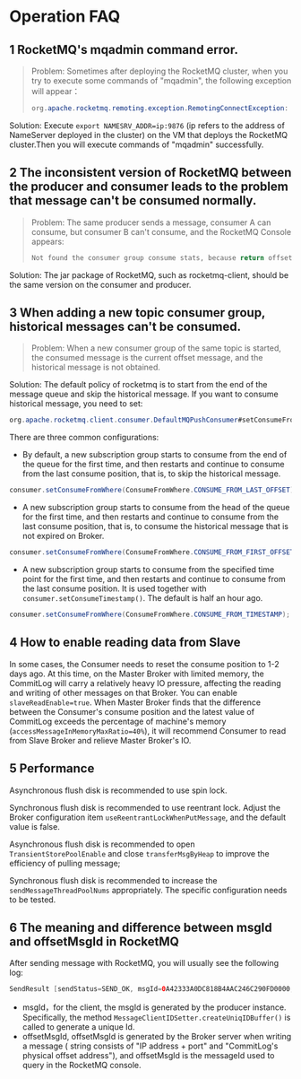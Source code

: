 # Operation FAQ

## 1 RocketMQ's mqadmin command error.

> Problem: Sometimes after deploying the RocketMQ cluster, when you try to execute some commands of "mqadmin", the following exception will appear：
>
>  ```java
>  org.apache.rocketmq.remoting.exception.RemotingConnectException: connect to <null> failed
>  ```

Solution: Execute  `export NAMESRV_ADDR=ip:9876` (ip refers to the address of NameServer deployed in the cluster) on the
VM that deploys the RocketMQ cluster.Then you will execute commands of "mqadmin" successfully.

## 2 The inconsistent version of RocketMQ between the producer and consumer leads to the problem that message can't be consumed normally.

> Problem: The same producer sends a message, consumer A can consume, but consumer B can't consume, and the RocketMQ Console appears:
>
> ```java
> Not found the consumer group consume stats, because return offset table is empty, maybe the consumer not consume any message
> ```

Solution: The jar package of RocketMQ, such as rocketmq-client, should be the same version on the consumer and producer.

## 3 When adding a new topic consumer group, historical messages can't be consumed.

> Problem: When a new consumer group of the same topic is started, the consumed message is the current offset message, and the historical message is not obtained.

Solution: The default policy of rocketmq is to start from the end of the message queue and skip the historical message.
If you want to consume historical message, you need to set:

```java
org.apache.rocketmq.client.consumer.DefaultMQPushConsumer#setConsumeFromWhere
```

There are three common configurations:

- By default, a new subscription group starts to consume from the end of the queue for the first time, and then restarts
  and continue to consume from the last consume position, that is, to skip the historical message.

```java
consumer.setConsumeFromWhere(ConsumeFromWhere.CONSUME_FROM_LAST_OFFSET);
```

- A new subscription group starts to consume from the head of the queue for the first time, and then restarts and
  continue to consume from the last consume position, that is, to consume the historical message that is not expired on
  Broker.

```java
consumer.setConsumeFromWhere(ConsumeFromWhere.CONSUME_FROM_FIRST_OFFSET);
```

- A new subscription group starts to consume from the specified time point for the first time, and then restarts and
  continue to consume from the last consume position. It is used together with `consumer.setConsumeTimestamp()`. The
  default is half an hour ago.

```java
consumer.setConsumeFromWhere(ConsumeFromWhere.CONSUME_FROM_TIMESTAMP);
```

## 4 How to enable reading data from Slave

In some cases, the Consumer needs to reset the consume position to 1-2 days ago. At this time, on the Master Broker with
limited memory, the CommitLog will carry a relatively heavy IO pressure, affecting the reading and writing of other
messages on that Broker. You can enable `slaveReadEnable=true`. When Master Broker finds that the difference between the
Consumer's consume position and the latest value of CommitLog exceeds the percentage of machine's
memory (`accessMessageInMemoryMaxRatio=40%`), it will recommend Consumer to read from Slave Broker and relieve Master
Broker's IO.

## 5 Performance

Asynchronous flush disk is recommended to use spin lock.

Synchronous flush disk is recommended to use reentrant lock. Adjust the Broker configuration
item `useReentrantLockWhenPutMessage`, and the default value is false.

Asynchronous flush disk is recommended to open `TransientStorePoolEnable` and close `transferMsgByHeap` to improve the
efficiency of pulling message;

Synchronous flush disk is recommended to increase the `sendMessageThreadPoolNums` appropriately. The specific
configuration needs to be tested.

## 6 The meaning and difference between msgId and offsetMsgId in RocketMQ

After sending message with RocketMQ, you will usually see the following log:

```java
SendResult [sendStatus=SEND_OK, msgId=0A42333A0DC818B4AAC246C290FD0000, offsetMsgId=0A42333A00002A9F000000000134F1F5, messageQueue=MessageQueue [topic=topicTest1, BrokerName=mac.local, queueId=3], queueOffset=4]
```

- msgId，for the client, the msgId is generated by the producer instance. Specifically, the
  method `MessageClientIDSetter.createUniqIDBuffer()` is called to generate a unique Id.
- offsetMsgId, offsetMsgId is generated by the Broker server when writing a message ( string consists of "IP address +
  port" and "CommitLog's physical offset address"), and offsetMsgId is the messageId used to query in the RocketMQ
  console.
